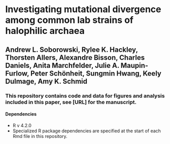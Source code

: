 # Investigating mutational divergence among common lab strains of halophilic archaea

## Andrew L. Soborowski, Rylee K. Hackley, Thorsten Allers, Alexandre Bisson, Charles Daniels, Anita Marchfelder, Julie A. Maupin-Furlow, Peter Schönheit, Sungmin Hwang, Keely Dulmage, Amy K. Schmid

### This repository contains code and data for figures and analysis included in this paper, see [URL] for the manuscript.

#### Dependencies
* R v 4.2.0
* Specialized R package dependencies are specified at the start of each Rmd file in this repository.
